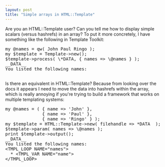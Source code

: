 ```yaml
---
layout: post
title: "Simple arrays in HTML::Template"
---
```




Are you an HTML::Template user? Can you tell me how to display simple scalars (versus hashrefs) in an array? To put it more concretely, I have something like the following in Template Toolkit:
<pre class="sourceCode">
my @names = qw( John Paul Ringo );
my $template = Template->new();
$template->process( \*DATA, { names => \@names } );
__DATA__
You listed the following names:

</pre>
<p>Is there an equivalent in HTML::Template? Because from looking over the docs it appears I need to move the data into hashrefs within the array, which is really annoying if you're trying to build a framework that works on multiple templating systems:</p>
<pre class="sourceCode">
my @names = ( { name => 'John' },
              { name => 'Paul' },
              { name => 'Ringo' } );
my $template = HTML::Template->new( filehandle => *DATA  );
$template->param( names => \@names );
print $template->output();
__DATA__
You listed the following names:
&lt;TMPL_LOOP NAME="names">
  * &lt;TMPL_VAR NAME="name">
&lt;/TMPL_LOOP>
</pre>


